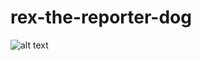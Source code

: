 # rex-the-reporter-dog

![alt text](https://i.pinimg.com/originals/aa/21/8e/aa218e0d81d51178ab68f65ef759eb11.png)